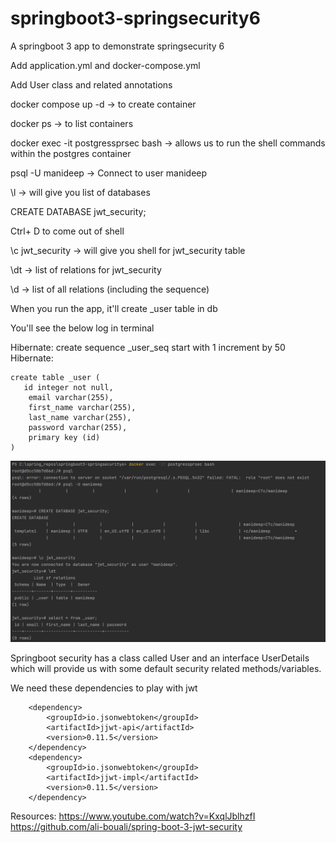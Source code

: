 # springboot3-springsecurity6

A springboot 3 app to demonstrate springsecurity 6

Add application.yml and docker-compose.yml

Add User class and related annotations

docker compose up -d -> to create container

docker ps -> to list containers

docker exec -it postgressprsec bash -> allows us to run the shell commands within the postgres container

psql -U manideep -> Connect to user manideep

\l -> will give you list of databases

CREATE DATABASE jwt_security;

Ctrl+ D to come out of shell

\c jwt_security -> will give you shell for jwt_security table

\dt -> list of relations for jwt_security

\d -> list of all relations (including the sequence)

When you run the app, it'll create _user table in db

You'll see the below log in terminal

Hibernate: create sequence _user_seq start with 1 increment by 50
Hibernate:

    create table _user (
       id integer not null,
        email varchar(255),
        first_name varchar(255),
        last_name varchar(255),
        password varchar(255),
        primary key (id)
    )

![img.png](img.png)

Springboot security has a class called User and an interface UserDetails which will provide us with some default security related methods/variables.

We need these dependencies to play with jwt

        <dependency>
			<groupId>io.jsonwebtoken</groupId>
			<artifactId>jjwt-api</artifactId>
			<version>0.11.5</version>
		</dependency>
		<dependency>
			<groupId>io.jsonwebtoken</groupId>
			<artifactId>jjwt-impl</artifactId>
			<version>0.11.5</version>
		</dependency>

Resources:
        https://www.youtube.com/watch?v=KxqlJblhzfI
        https://github.com/ali-bouali/spring-boot-3-jwt-security